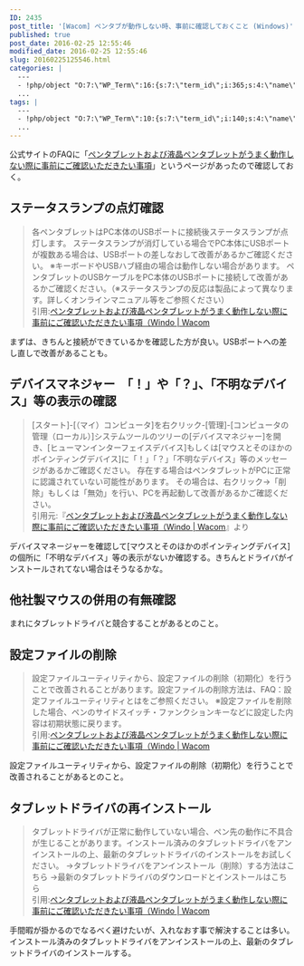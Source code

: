 ```yaml
---
ID: 2435
post_title: '[Wacom] ペンタブが動作しない時、事前に確認しておくこと (Windows)'
published: true
post_date: 2016-02-25 12:55:46
modified_date: 2016-02-25 12:55:46
slug: 20160225125546.html
categories: |
  ---
  - !php/object "O:7:\"WP_Term\":16:{s:7:\"term_id\";i:365;s:4:\"name\";s:15:\"\u30AC\u30B8\u30A7\u30C3\u30C8\";s:4:\"slug\";s:45:\"%e3%82%ac%e3%82%b8%e3%82%a7%e3%83%83%e3%83%88\";s:10:\"term_group\";i:0;s:16:\"term_taxonomy_id\";i:383;s:8:\"taxonomy\";s:8:\"category\";s:11:\"description\";s:0:\"\";s:6:\"parent\";i:0;s:5:\"count\";i:5;s:6:\"filter\";s:3:\"raw\";s:6:\"cat_ID\";i:365;s:14:\"category_count\";i:5;s:20:\"category_description\";s:0:\"\";s:8:\"cat_name\";s:15:\"\u30AC\u30B8\u30A7\u30C3\u30C8\";s:17:\"category_nicename\";s:45:\"%e3%82%ac%e3%82%b8%e3%82%a7%e3%83%83%e3%83%88\";s:15:\"category_parent\";i:0;}"
  ...
tags: |
  ---
  - !php/object "O:7:\"WP_Term\":10:{s:7:\"term_id\";i:140;s:4:\"name\";s:5:\"Wacom\";s:4:\"slug\";s:5:\"wacom\";s:10:\"term_group\";i:0;s:16:\"term_taxonomy_id\";i:148;s:8:\"taxonomy\";s:8:\"post_tag\";s:11:\"description\";s:0:\"\";s:6:\"parent\";i:0;s:5:\"count\";i:4;s:6:\"filter\";s:3:\"raw\";}"
  ...
---
```

公式サイトのFAQに「<a href="http://tablet-faq.wacom.co.jp/faq/show/162">ペンタブレットおよび液晶ペンタブレットがうまく動作しない際に事前にご確認いただきたい事項</a>」というページがあったので確認しておく。

<!--more-->

<h2>ステータスランプの点灯確認</h2>
<blockquote>各ペンタブレットはPC本体のUSBポートに接続後ステータスランプが点灯します。
ステータスランプが消灯している場合でPC本体にUSBポートが複数ある場合は、USBポートの差しなおして改善があるかご確認ください。
※キーボードやUSBハブ経由の場合は動作しない場合があります。
ペンタブレットのUSBケーブルをPC本体のUSBポートに接続して改善があるかご確認ください。（※ステータスランプの反応は製品によって異なります。詳しくオンラインマニュアル等をご参照ください）<footer>引用:<a href="http://tablet-faq.wacom.co.jp/faq/show/162"target="_blank">ペンタブレットおよび液晶ペンタブレットがうまく動作しない際に事前にご確認いただきたい事項（Windo | Wacom</a></footer></blockquote>
まずは、きちんと接続ができているかを確認した方が良い。USBポートへの差し直しで改善があることも。

<h2>デバイスマネジャー　「！」や「？」、「不明なデバイス」等の表示の確認</h2>
<blockquote>[スタート]-[（マイ）コンピュータ]を右クリック-[管理]-[コンピュータの管理（ローカル）]システムツールのツリーの[デバイスマネジャー]を開き、[ヒューマンインターフェイスデバイス]もしくは[マウスとそのほかのポインティングデバイス]に「！」「？」「不明なデバイス」等のメッセージがあるかご確認ください。
存在する場合はペンタブレットがPCに正常に認識されていない可能性があります。
その場合は、右クリック→「削除」もしくは「無効」を行い、PCを再起動して改善があるかご確認ください。<footer>引用元:『<a href="http://tablet-faq.wacom.co.jp/faq/show/162" target="_blank">ペンタブレットおよび液晶ペンタブレットがうまく動作しない際に事前にご確認いただきたい事項（Windo | Wacom</a>』より</footer></blockquote>
デバイスマネージャーを確認して[マウスとそのほかのポインティングデバイス]の個所に「不明なデバイス」等の表示がないか確認する。きちんとドライバがインストールされてない場合はそうなるかな。

<h2>他社製マウスの併用の有無確認</h2>
まれにタブレットドライバと競合することがあるとのこと。

<h2>設定ファイルの削除</h2>
<blockquote>設定ファイルユーティリティから、設定ファイルの削除（初期化）を行うことで改善されることがあります。設定ファイルの削除方法は、FAQ：設定ファイルユーティリティとはをご参照ください。
※設定ファイルを削除した場合、ペンのサイドスイッチ・ファンクションキーなどに設定した内容は初期状態に戻ります。<footer>引用:<a href="http://tablet-faq.wacom.co.jp/faq/show/162"target="_blank">ペンタブレットおよび液晶ペンタブレットがうまく動作しない際に事前にご確認いただきたい事項（Windo | Wacom</a></footer></blockquote>
設定ファイルユーティリティから、設定ファイルの削除（初期化）を行うことで改善されることがあるとのこと。

<h2>タブレットドライバの再インストール</h2>
<blockquote>タブレットドライバが正常に動作していない場合、ペン先の動作に不具合が生じることがあります。インストール済みのタブレットドライバをアンインストールの上、最新のタブレットドライバのインストールをお試しください。
→タブレットドライバをアンインストール（削除）する方法はこちら
→最新のタブレットドライバのダウンロードとインストールはこちら<footer>引用:<a href="http://tablet-faq.wacom.co.jp/faq/show/162"target="_blank">ペンタブレットおよび液晶ペンタブレットがうまく動作しない際に事前にご確認いただきたい事項（Windo | Wacom</a></footer></blockquote>
手間暇が掛かるのでなるべく避けたいが、入れなおす事で解決することは多い。
インストール済みのタブレットドライバをアンインストールの上、最新のタブレットドライバのインストールする。